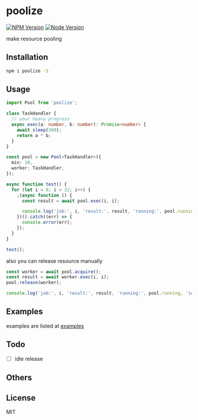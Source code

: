 # poolize

[![NPM Version][npm-image]][npm-url]
[![Node Version][node-image]][node-url]

make resource pooling

## Installation

```bash
npm i poolize -S
```

## Usage

```typescript
import Pool from 'poolize';

class TaskHandler {
  // your heavy progress
  async exec(a: number, b: number): Promise<number> {
    await sleep(300);
    return a * b;
  }
}

const pool = new Pool<TaskHandler>({
  min: 10,
  worker: TaskHandler,
});

async function test() {
  for (let i = 0; i < 22; i++) {
    ;(async function () {
      const result = await pool.exec(i, i);

      console.log('job:', i, 'result:', result, 'running:', pool.running, 'idle:', pool.idleSize);
    })().catch((err) => {
      console.error(err);
    });
  }
}

test();
```

also you can release resource manually
```typescript
const worker = await pool.acquire();
const result = await worker.exec(i, i);
pool.release(worker);

console.log('job:', i, 'result:', result, 'running:', pool.running, 'idle:', pool.idleSize);
```


## Examples

examples are listed at [examples](https://github.com/cooperhsiung/poolize/tree/master/examples)

## Todo

- [ ] idle release

## Others


## License

MIT

[npm-image]: https://img.shields.io/npm/v/poolize.svg
[npm-url]: https://www.npmjs.com/package/poolize
[node-image]: https://img.shields.io/badge/node.js-%3E=8-brightgreen.svg
[node-url]: https://nodejs.org/download/
